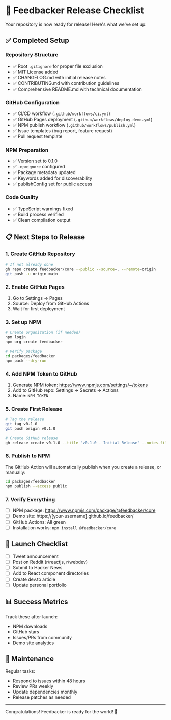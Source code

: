 # 🚀 Feedbacker Release Checklist

Your repository is now ready for release! Here's what we've set up:

## ✅ Completed Setup

### Repository Structure
- ✅ Root `.gitignore` for proper file exclusion
- ✅ MIT License added
- ✅ CHANGELOG.md with initial release notes
- ✅ CONTRIBUTING.md with contribution guidelines
- ✅ Comprehensive README.md with technical documentation

### GitHub Configuration
- ✅ CI/CD workflow (`.github/workflows/ci.yml`)
- ✅ GitHub Pages deployment (`.github/workflows/deploy-demo.yml`)
- ✅ NPM publish workflow (`.github/workflows/publish.yml`)
- ✅ Issue templates (bug report, feature request)
- ✅ Pull request template

### NPM Preparation
- ✅ Version set to 0.1.0
- ✅ `.npmignore` configured
- ✅ Package metadata updated
- ✅ Keywords added for discoverability
- ✅ publishConfig set for public access

### Code Quality
- ✅ TypeScript warnings fixed
- ✅ Build process verified
- ✅ Clean compilation output

## 📋 Next Steps to Release

### 1. Create GitHub Repository
```bash
# If not already done
gh repo create feedbacker/core --public --source=. --remote=origin
git push -u origin main
```

### 2. Enable GitHub Pages
1. Go to Settings → Pages
2. Source: Deploy from GitHub Actions
3. Wait for first deployment

### 3. Set up NPM
```bash
# Create organization (if needed)
npm login
npm org create feedbacker

# Verify package
cd packages/feedbacker
npm pack --dry-run
```

### 4. Add NPM Token to GitHub
1. Generate NPM token: https://www.npmjs.com/settings/~/tokens
2. Add to GitHub repo: Settings → Secrets → Actions
3. Name: `NPM_TOKEN`

### 5. Create First Release
```bash
# Tag the release
git tag v0.1.0
git push origin v0.1.0

# Create GitHub release
gh release create v0.1.0 --title "v0.1.0 - Initial Release" --notes-file CHANGELOG.md
```

### 6. Publish to NPM
The GitHub Action will automatically publish when you create a release, or manually:
```bash
cd packages/feedbacker
npm publish --access public
```

### 7. Verify Everything
- [ ] NPM package: https://www.npmjs.com/package/@feedbacker/core
- [ ] Demo site: https://[your-username].github.io/feedbacker/
- [ ] GitHub Actions: All green
- [ ] Installation works: `npm install @feedbacker/core`

## 🎉 Launch Checklist

- [ ] Tweet announcement
- [ ] Post on Reddit (r/reactjs, r/webdev)
- [ ] Submit to Hacker News
- [ ] Add to React component directories
- [ ] Create dev.to article
- [ ] Update personal portfolio

## 📊 Success Metrics

Track these after launch:
- NPM downloads
- GitHub stars
- Issues/PRs from community
- Demo site analytics

## 🔧 Maintenance

Regular tasks:
- Respond to issues within 48 hours
- Review PRs weekly
- Update dependencies monthly
- Release patches as needed

---

Congratulations! Feedbacker is ready for the world! 🎊